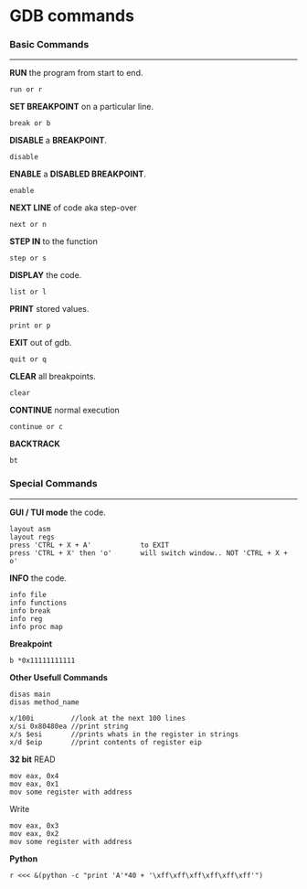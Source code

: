 # GDB commands

### Basic Commands 
---------------------------------------------------------
 **RUN** the program from start to end.
 ```
 run or r
 ```
 
 **SET BREAKPOINT** on a particular line.
 ```
 break or b
 ```
 
 **DISABLE** a **BREAKPOINT**.
 ```
 disable
 ```
 
 **ENABLE** a **DISABLED BREAKPOINT**.
 ```
 enable
 ```
 
 **NEXT LINE** of code aka step-over
 ```
 next or n
 ```
 
 **STEP IN** to the function
 ```
 step or s
 ```
 
 **DISPLAY** the code.
 ```
 list or l
 ```
 
 **PRINT** stored values.
 ```
 print or p
 ```
 
 **EXIT** out of gdb.
 ```
 quit or q
 ```
 
 **CLEAR** all breakpoints.
 ```
 clear
 ```
 
 **CONTINUE** normal execution
 ```
 continue or c       
 ```
 
 **BACKTRACK**
 ```
 bt
 ```
### Special Commands 
---------------------------------------------------------
 
 **GUI / TUI mode** the code.
 ```
 layout asm
 layout regs
 press 'CTRL + X + A'            to EXIT
 press 'CTRL + X' then 'o'       will switch window.. NOT 'CTRL + X + o'
 ```
 
 **INFO** the code.
 ```
 info file
 info functions
 info break
 info reg
 info proc map
 ```
 
 **Breakpoint**
 ```
 b *0x11111111111
 ```
**Other Usefull Commands**
```
disas main
disas method_name

x/100i         //look at the next 100 lines
x/si 0x80480ea //print string
x/s $esi       //prints whats in the register in strings
x/d $eip       //print contents of register eip  
```

**32 bit**
READ
```
mov eax, 0x4
mov eax, 0x1
mov some register with address
```

Write
```
mov eax, 0x3
mov eax, 0x2
mov some register with address
```

**Python**
```
r <<< &(python -c "print 'A'*40 + '\xff\xff\xff\xff\xff\xff'")
```
